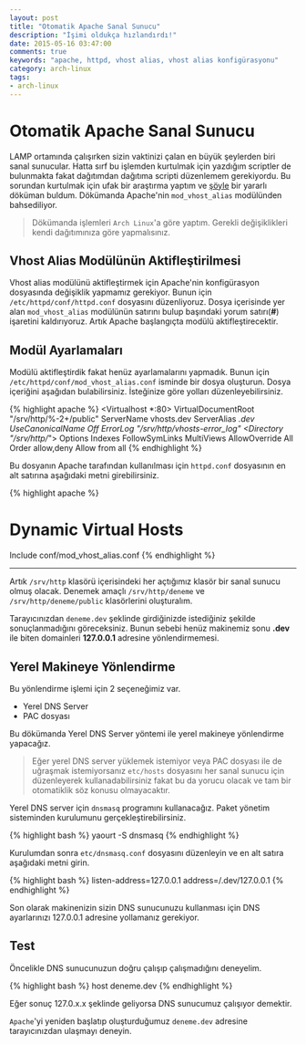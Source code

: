 ```yaml
---
layout: post
title: "Otomatik Apache Sanal Sunucu"
description: "İşimi oldukça hızlandırdı!"
date: 2015-05-16 03:47:00
comments: true
keywords: "apache, httpd, vhost alias, vhost alias konfigürasyonu"
category: arch-linux
tags:
- arch-linux
---
```


Otomatik Apache Sanal Sunucu
=========================

LAMP ortamında çalışırken sizin vaktinizi çalan en büyük şeylerden biri sanal sunucular. Hatta sırf bu işlemden kurtulmak için yazdığım scriptler de bulunmakta fakat dağıtımdan dağıtıma scripti düzenlemem gerekiyordu. Bu sorundan kurtulmak için ufak bir araştırma yaptım ve [şöyle](http://akrabat.com/automatic-apache-vhosts/) bir yararlı döküman buldum. Dökümanda Apache'nin  `mod_vhost_alias` modülünden bahsediliyor. 

> Dökümanda işlemleri `Arch Linux`'a göre yaptım. Gerekli değişiklikleri kendi dağıtımınıza göre yapmalısınız.

## Vhost Alias Modülünün Aktifleştirilmesi
Vhost alias modülünü aktifleştirmek için Apache'nin konfigürasyon dosyasında değişiklik yapmamız gerekiyor. Bunun için `/etc/httpd/conf/httpd.conf` dosyasını düzenliyoruz. Dosya içerisinde yer alan `mod_vhost_alias` modülünün satırını bulup başındaki yorum satırı(**#**) işaretini kaldırıyoruz. Artık Apache başlangıçta modülü aktifleştirecektir.

## Modül Ayarlamaları
Modülü aktifleştirdik fakat henüz ayarlamalarını yapmadık. Bunun için `/etc/httpd/conf/mod_vhost_alias.conf` isminde bir dosya oluşturun. Dosya içeriğini aşağıdan bulabilirsiniz. İsteğinize göre yolları düzenleyebilirsiniz.

{% highlight apache %}
<Virtualhost *:80>
    VirtualDocumentRoot "/srv/http/%-2+/public"
    ServerName vhosts.dev
    ServerAlias *.dev
    UseCanonicalName Off
    ErrorLog "/srv/http/vhosts-error_log"
    <Directory "/srv/http/*">
        Options Indexes FollowSymLinks MultiViews
        AllowOverride All
        Order allow,deny
        Allow from all
    </Directory>
</Virtualhost>
{% endhighlight %}

Bu dosyanın Apache tarafından kullanılması için `httpd.conf` dosyasının en alt satırına aşağıdaki metni girebilirsiniz.

{% highlight apache %}
# Dynamic Virtual Hosts
Include conf/mod_vhost_alias.conf
{% endhighlight %}

-----------------

Artık `/srv/http` klasörü içerisindeki her açtığımız klasör bir sanal sunucu olmuş olacak. Denemek amaçlı `/srv/http/deneme` ve `/srv/http/deneme/public` klasörlerini oluşturalım.

Tarayıcınızdan `deneme.dev` şeklinde girdiğinizde istediğiniz şekilde sonuçlanmadığını göreceksiniz. Bunun sebebi henüz makinemiz sonu **.dev** ile biten domainleri **127.0.0.1** adresine yönlendirmemesi. 

## Yerel Makineye Yönlendirme

Bu yönlendirme işlemi için 2 seçeneğimiz var. 

- Yerel DNS Server
- PAC dosyası

Bu dökümanda Yerel DNS Server yöntemi ile yerel makineye yönlendirme yapacağız. 

> Eğer yerel DNS server yüklemek istemiyor veya PAC dosyası ile de uğraşmak istemiyorsanız `etc/hosts` dosyasını her sanal sunucu için düzenleyerek kullanadabilirsiniz fakat bu da yorucu olacak ve tam bir otomatiklik söz konusu olmayacaktır.

Yerel DNS server için `dnsmasq` programını kullanacağız. Paket yönetim sisteminden kurulumunu gerçekleştirebilirsiniz.

{% highlight bash %}
yaourt -S dnsmasq
{% endhighlight %}

Kurulumdan sonra `etc/dnsmasq.conf` dosyasını düzenleyin ve en alt satıra aşağıdaki metni girin.

{% highlight bash %}
listen-address=127.0.0.1
address=/.dev/127.0.0.1
{% endhighlight %}

Son olarak makinenizin sizin DNS sunucunuzu kullanması için DNS ayarlarınızı 127.0.0.1 adresine yollamanız gerekiyor.

## Test

Öncelikle DNS sunucunuzun doğru çalışıp çalışmadığını deneyelim.

{% highlight bash %}
host deneme.dev
{% endhighlight %}

Eğer sonuç 127.0.x.x şeklinde geliyorsa DNS sunucumuz çalışıyor demektir.

`Apache`'yi yeniden başlatıp oluşturduğumuz `deneme.dev` adresine tarayıcınızdan ulaşmayı deneyin.
